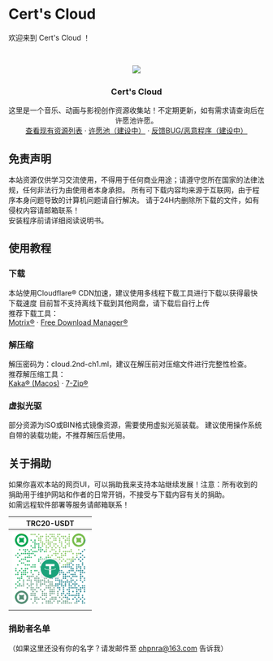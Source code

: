 # Cert's Cloud

欢迎来到 Cert's Cloud ！


<br />

<p align="center">
    <img src="https://raw.githubusercontent.com/cloudreve/frontend/master/public/static/img/logo192.png" width="150"/>
  </a>

  <h3 align="center">Cert's Cloud</h3>
  <p align="center">
    这里是一个音乐、动画与影视创作资源收集站！不定期更新，如有需求请查询后在许愿池许愿。
    <br />
    <a href="https://upawg.ca/">查看现有资源列表</a>
    ·
    <a href="https://cloud.2nd-ch1.ml">许愿池（建设中）</a>
    ·
    <a href="https://cloud.2nd-ch1.ml">反馈BUG/恶意程序（建设中）</a>
  </p>

</p>

## 免责声明

本站资源仅供学习交流使用，不得用于任何商业用途；请遵守您所在国家的法律法规，任何非法行为由使用者本身承担。
所有可下载内容均来源于互联网，由于程序本身问题导致的计算机问题请自行解决。
请于24H内删除所下载的文件，如有侵权内容请邮箱联系！
<br />
安装程序前请详细阅读说明书。

## 使用教程

### 下载

本站使用Cloudflare® CDN加速，建议使用多线程下载工具进行下载以获得最快下载速度
目前暂不支持离线下载到其他网盘，请下载后自行上传
<br />
推荐下载工具：
<br />
<a href="https://motrix.app/">Motrix®</a>
·
<a href="https://www.freedownloadmanager.org/">Free Download Manager®</a>  

### 解压缩

解压密码为：cloud.2nd-ch1.ml，建议在解压前对压缩文件进行完整性检查。
<br />
推荐解压缩工具：
<br />
<a href="https://www.keka.io/">Kaka® (Macos)</a>
·
<a href="https://www.7-zip.org/">7-Zip®</a>  

### 虚拟光驱

部分资源为ISO或BIN格式镜像资源，需要使用虚拟光驱装载。
建议使用操作系统自带的装载功能，不推荐解压后使用。

## 关于捐助

如果你喜欢本站的网页UI，可以捐助我来支持本站继续发展！注意：所有收到的捐助用于维护网站和作者的日常开销，不接受与下载内容有关的捐助。
<br />
如需远程软件部署等服务请邮箱联系！

| TRC20-USDT |
| :------: |
| <img width="150" src="https://github.com/LIKE2000-ART/NewWiFi-D2/blob/main/.github/workflows/USDT.png?raw=true"> |

### 捐助者名单

（如果这里还没有你的名字？请发邮件至 ohpnra@163.com 告诉我）

